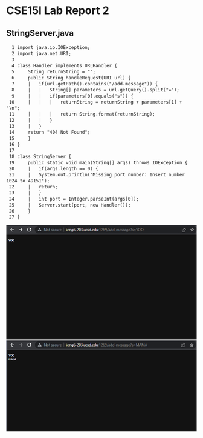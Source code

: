 # CSE15l Lab Report 2
## StringServer.java
```
  1 import java.io.IOException;
  2 import java.net.URI;
  3
  4 class Handler implements URLHandler {
  5     String returnString = "";
  6     public String handleRequest(URI url) {
  7     |   if(url.getPath().contains("/add-message")) {
  8     |   |   String[] parameters = url.getQuery().split("=");
  9     |   |   if(parameters[0].equals("s")) {
 10     |   |   |   returnString = returnString + parameters[1] + "\n";
 11     |   |   |   return String.format(returnString);
 12     |   |   }
 13     |   }
 14     return "404 Not Found";
 15     }
 16 }
 17
 18 class StringServer {
 19     public static void main(String[] args) throws IOException {
 20     |   if(args.length == 0) {
 21     |   System.out.println("Missing port number: Insert number 1024 to 49151");
 22     |   return;
 23     |   }
 24     |   int port = Integer.parseInt(args[0]);
 25     |   Server.start(port, new Handler());
 26     }
 27 }
```
![Image](https://github.com/KristopherManalo/cse15l-lab-reports/blob/main/lab2Images/lab2image1.png?raw=true)
![Image](https://github.com/KristopherManalo/cse15l-lab-reports/blob/main/lab2Images/lab2image2.png?raw=true)

